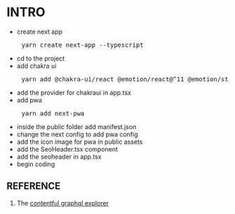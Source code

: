 # INTRO

- create next app
<pre>
    yarn create next-app --typescript
</pre>
- cd to the project
- add chakra ui
<pre>
    yarn add @chakra-ui/react @emotion/react@^11 @emotion/styled@^11 framer-motion@^4 @chakra-ui/icons
</pre>
- add the provider for chakraui in app.tsx
- add pwa
<pre>
    yarn add next-pwa
</pre>
- inside the public folder add manifest.json
- change the next config to add pwa config
- add the icon image for pwa in public assets
- add the SeoHeader.tsx component
- add the seoheader in app.tsx
- begin coding

## REFERENCE

1. The [contentful graphql explorer](https://graphql.contentful.com/content/v1/spaces/armhp4e2swvx/explore?access_token=kckhQjvyOdX8Yun2FQdaiUr-5l1MRt3AAHSY3D1cQoM)
